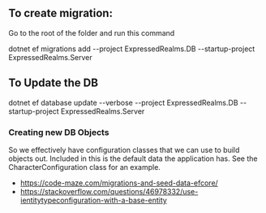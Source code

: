 
## To create migration:

Go to the root of the folder and run this command

dotnet ef migrations add <migration name> --project ExpressedRealms.DB --startup-project ExpressedRealms.Server

## To Update the DB
dotnet ef database update --verbose --project ExpressedRealms.DB --startup-project ExpressedRealms.Server

### Creating new DB Objects

So we effectively have configuration classes that we can use to build objects out.  Included in this is the default data
the application has.  See the CharacterConfiguration class for an example.

* https://code-maze.com/migrations-and-seed-data-efcore/
* https://stackoverflow.com/questions/46978332/use-ientitytypeconfiguration-with-a-base-entity

